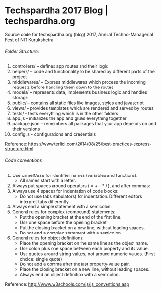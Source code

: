 # Techspardha 2017 Blog | techspardha.org
Source code for techspardha.org (blog) 2017, Annual Techno-Managerial Fest of NIT Kurukshetra

###### Folder Structure:
1. controllers/ – defines app routes and their logic
2. helpers/ – code and functionality to be shared by different parts of the project
3. middlewares/ – Express middlewares which process the incoming requests before handling them down to the routes
4. models/ – represents data, implements business logic and handles storage
5. public/ – contains all static files like images, styles and javascript
6. views/ – provides templates which are rendered and served by routes
7. tests/ – tests everything which is in the other folders
8. app.js – initializes the app and glues everything together
9. package.json – remembers all packages that your app depends on and their versions
10. config.js - configurations and credentials

Reference: https://www.terlici.com/2014/08/25/best-practices-express-structure.html

###### Code conventions
1. Use camelCase for identifier names (variables and functions).
    - All names start with a letter.
2. Always put spaces around operators ( = + - * / ), and after commas:
3. Always use 4 spaces for indentation of code blocks:
    - Do not use tabs (tabulators) for indentation. Different editors interpret tabs differently.
4. Always end a simple statement with a semicolon.
5. General rules for complex (compound) statements:
    - Put the opening bracket at the end of the first line.
    - Use one space before the opening bracket.
    - Put the closing bracket on a new line, without leading spaces.
    - Do not end a complex statement with a semicolon.
6. General rules for object definitions:
    - Place the opening bracket on the same line as the object name.
    - Use colon plus one space between each property and its value.
    - Use quotes around string values, not around numeric values. (First choice: single quote)
    - Do not add a comma after the last property-value pair.
    - Place the closing bracket on a new line, without leading spaces.
    - Always end an object definition with a semicolon.

Reference: http://www.w3schools.com/js/js_conventions.asp
